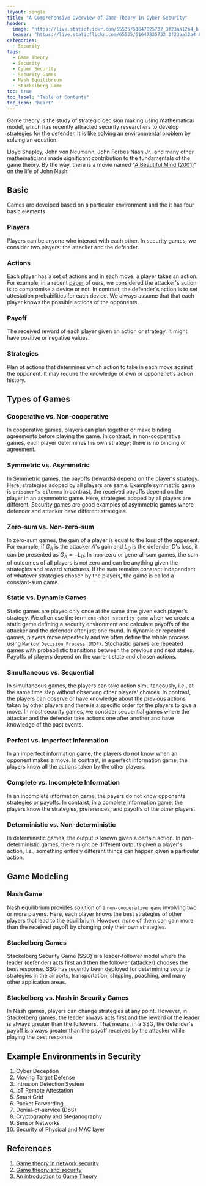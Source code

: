 ```yaml
---
layout: single
title: "A Comprehensive Overview of Game Theory in Cyber Security"
header:
  image: "https://live.staticflickr.com/65535/51647825732_3f23aa12a4_b.jpg"
  teaser: "https://live.staticflickr.com/65535/51647825732_3f23aa12a4_b.jpg"
categories:
  - Security
tags:
  - Game Theory
  - Security
  - Cyber Security
  - Security Games
  - Nash Equilibrium
  - Stackelberg Game
toc: true
toc_label: "Table of Contents"
toc_icon: "heart"
---
```



Game theory is the study of strategic decision making using mathematical model, which has recently attracted security researchers to develop strategies for the defender. It is like solving an environmental problem by solving an equation.

Lloyd Shapley, John von Neumann, John Forbes Nash Jr., and many other mathematicians made significant contribution to the fundamentals of the game theory. By the way, there is a movie named "[A Beautiful Mind (2001)](https://en.wikipedia.org/wiki/A_Beautiful_Mind_(film))" on the life of John Nash.

## Basic
Games are develped based on a particular environment and the it has four basic elements

### Players
Players can be anyone who interact with each other. In security games, we consider two players: the attacker and the defender.
 
### Actions
Each player has a set of actions and in each move, a player takes an action. For example, in a recent [paper](https://arxiv.org/pdf/2109.07724.pdf) of ours, we considered the attacker's action is to compromise a device or not. In contrast, the defender's action is to set attestation probabilities for each device. We always assume that that each player knows the possible actions of the opponents.

### Payoff
The received reward of each player given an action or strategy. It might have positive or negative values.

### Strategies
Plan of actions that determines which action to take in each move against the opponent. It may require the knowledge of own or opponenet's action history.


## Types of Games
### Cooperative vs. Non-cooperative
In cooperative games, players can plan together or make binding agreements before playing the game. In contrast, in non-cooperative games, each player determines his own strategy; there is no binding or agreement. 

### Symmetric vs. Asymmetric
In Symmetric games, the payoffs (rewards) depend on the player's  strategy. Here, strategies adoped by all players are same. Example symmetric game is `prisoner’s dilemma` In contrast, the received payoffs depend on the player in an asymmetric game. Here, strategies adoped by all players are different. Security games are good examples of asymmetric games where defender and attacker have different strategies.

### Zero-sum vs. Non-zero-sum 
In zero-sum games, the gain of a player is equal to the loss of the oppenent. For example, if $G_A$ is the attacker $A$'s gain and $L_D$ is the defender $D$'s loss, it can be presented as $G_A = -L_D$. In non-zero or general-sum games, the sum of outcomes of all players is not zero and can be anything given the strategies and reward structures. If the sum remains constant independent of whatever strategies chosen by the players, the game is called a constant-sum game.

### Static vs. Dynamic Games
Static games are played only once at the same time given each player's strategy. We often use the term `one-shot security game` when we create a static game defining a security environment and calculate payoffs of the attacker and the defender after just one round. In dynamic or repeated games, players move repeatedly and we often define the whole process using `Markov Decision Process (MDP)`. Stochastic games are repeated games with probabilistic transitions between the previous and next states. Payoffs of players depend on the current state and chosen actions.

### Simultaneous vs. Sequential
In simultaneous games, the players can take action simultaneously, i.e., at the same time step without observing other players' choices. In contrast, the players can observe or have knowledge about the previous actions taken by other players and there is a specific order for the players to give a move. In most security games, we consider sequential games where the attacker and the defender take actions one after another and have knowledge of the past events.

### Perfect vs. Imperfect Information
In an imperfect information game, the players do not know when an opponent makes a move. In contrast, in a perfect information game, the players know all the actions taken by the other players.

### Complete vs. Incomplete Information
In an incomplete information game, the payers do not know opponents strategies or payoffs. In contarst, in a complete information game, the players know the strategies, preferences, and payoffs of the other players.

### Deterministic vs. Non-deterministic
In deterministic games, the output is known given a certain action. In non-deterministic games, there might be different outputs given a player's action, i.e., something entirely different things can happen given a particular action. 


## Game Modeling
### Nash Game
Nash equilibrium provides solution of a `non-cooperative game` involving two or more players. Here, each player knows the best strategies of other players that lead to the equilibrium. However, none of them can gain more than the received payoff by changing only their own strategies.

### Stackelberg Games
Stackelberg Security Game (SSG) is a leader-follower model where the leader (defender) acts first and then the follower (attacker) chooses the best response. SSG has recently been deployed for determining security strategies in the airports, transportation, shipping, poaching, and many other application areas.

### Stackelberg vs. Nash in Security Games
In Nash games, players can change strategies at any point. However, in Stackelberg games, the leader always acts first and the reward of the leader is always greater than the followers. That means, in a SSG, the defender's payoff is always greater than the payoff received by the attacker while playing the best response.


## Example Environments in Security
1. Cyber Deception
2. Moving Target Defense
3. Intrusion Detection System
4. IoT Remote Attestation
5. Smart Grid
6. Packet Forwarding
7. Denial-of-service (DoS)
8. Cryptography and Steganography
9. Sensor Networks
10. Security of Physical and MAC layer


## References
1. [Game theory in network security](https://www.slideshare.net/RahmaSallam/game-theory-in-network-security)
2. [Game theory and security](https://www.slideserve.com/mariel/game-theory-and-security)
3. [An introduction to Game Theory](https://www.slideshare.net/paultraf/an-introduction-to-game-theory)
<!--stackedit_data:
eyJoaXN0b3J5IjpbMzQ2MzA3OTldfQ==
-->